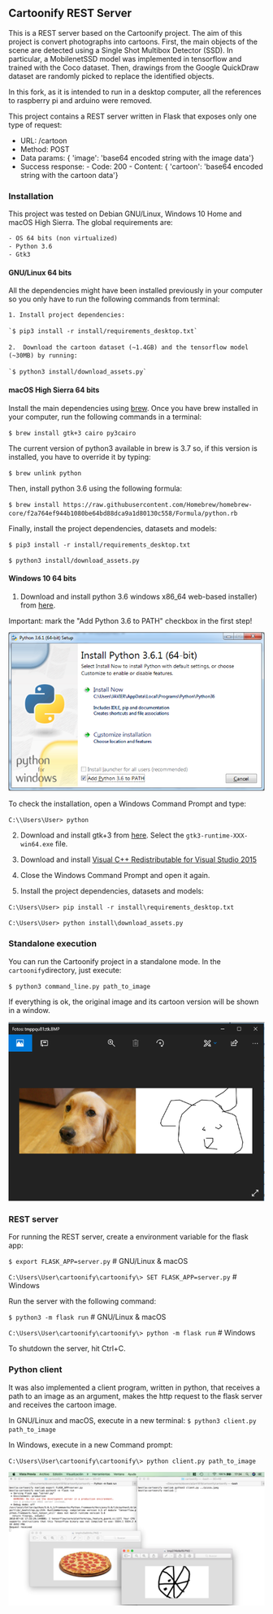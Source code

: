 ## Cartoonify REST Server

This is a REST server based on the Cartoonify project. The aim of this project is convert photographs into cartoons. First, the main objects of the scene are detected  using a Single Shot Multibox Detector (SSD).  In particular, a MobilenetSSD model was implemented in tensorflow and trained with the Coco dataset.  Then, drawings from the Google QuickDraw dataset are randomly picked to replace the identified objects.

In this fork, as it is intended to run in a desktop computer, all the references to raspberry pi and arduino were removed.


This project contains a REST server written in Flask that exposes only one type of request:

- URL:    /cartoon
- Method: POST
- Data params: { 'image': 'base64 encoded string with the image data'}
- Success response: 
	  - Code: 200
	  - Content: { 'cartoon': 'base64 encoded string with the cartoon data'}




### Installation

This project was tested on Debian GNU/Linux, Windows 10 Home and macOS High Sierra. The global requirements are:
    
	- OS 64 bits (non virtualized)
    - Python 3.6
    - Gtk3

#### GNU/Linux 64 bits

All the dependencies might have been installed previously in your computer so you only have to run the following commands from terminal:
	 
	1. Install project dependencies: 

	`$ pip3 install -r install/requirements_desktop.txt` 

	2.  Download the cartoon dataset (~1.4GB) and the tensorflow model (~30MB) by running: 

	`$ python3 install/download_assets.py` 

#### macOS High Sierra 64 bits

Install the main dependencies using [brew](https://brew.sh/). Once you have brew installed in your computer, run the following commands in a terminal:

`$ brew install gtk+3 cairo py3cairo`

The current version of python3 available in brew is 3.7 so, if this version is installed, you have to override it by typing:

`$ brew unlink python`

Then, install python 3.6 using the following formula:

`$ brew install https://raw.githubusercontent.com/Homebrew/homebrew-core/f2a764ef944b1080be64bd88dca9a1d80130c558/Formula/python.rb`

Finally, install the project dependencies, datasets and models:

`$ pip3 install -r install/requirements_desktop.txt` 

`$ python3 install/download_assets.py` 

#### Windows 10 64 bits

1. Download and install python 3.6 windows x86_64 web-based installer) from [here](https://www.python.org/downloads/release/python-366/).

Important: mark the "Add Python 3.6 to PATH" checkbox in the first step!

![Python 3.6 installation](img/install-python.png)

To check the installation, open a Windows Command Prompt and type:

`C:\\Users\User> python`


2. Download and install gtk+3 from [here](https://github.com/tschoonj/GTK-for-Windows-Runtime-Environment-Installer). Select the  `gtk3-runtime-XXX-win64.exe` file.

3. Download and install [Visual C++ Redistributable for Visual Studio 2015](https://www.microsoft.com/en-us/download/details.aspx?id=48145)

4. Close the Windows Command Prompt and open it again.

5. Install the project dependencies, datasets and models:

`C:\Users\User> pip install -r install\requirements_desktop.txt` 

`C:\Users\User> python install\download_assets.py`


### Standalone execution
You can run the Cartoonify project in a standalone mode. In the `cartoonify`directory, just execute:

`$ python3 command_line.py path_to_image `

If everything is ok, the original image and its cartoon version will be shown in a window.

![Output of the standalone program in Win10](img/standalone.png)


### REST server


For running the REST server, create a environment variable for the flask app:

`$ export FLASK_APP=server.py` # GNU/Linux & macOS

`C:\Users\User\cartoonify\cartoonify\> SET FLASK_APP=server.py` # Windows

Run the server with the following command:

`$ python3 -m flask run` # GNU/Linux & macOS

`C:\Users\User\cartoonify\cartoonify\> python -m flask run` # Windows

To shutdown the server, hit Ctrl+C.


### Python client

It was also implemented a client program, written in python, that receives a path to an image as an argument, makes the http request to the flask server and receives the cartoon image. 

In GNU/Linux and macOS, execute in a new terminal:
`$ python3 client.py path_to_image`

In Windows, execute in a new Command prompt:

`C:\Users\User\cartoonify\cartoonify\> python client.py path_to_image`


![Output of the client program in macOS](img/server-macOS.png)
